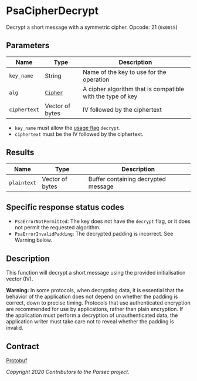 # PsaCipherDecrypt

Decrypt a short message with a symmetric cipher. Opcode: 21 (`0x0015`)

## Parameters

| Name         | Type                                          | Description                                                |
|--------------|-----------------------------------------------|------------------------------------------------------------|
| `key_name`   | String                                        | Name of the key to use for the operation                   |
| `alg`        | [`Cipher`](psa_algorithm.md#cipher-algorithm) | A cipher algorithm that is compatible with the type of key |
| `ciphertext` | Vector of bytes                               | IV followed by the ciphertext                              |

- `key_name` must allow the [usage flag](psa_key_attributes.md#usageflags-type) `decrypt`.
- `ciphertext` must be the IV followed by the ciphertext.

## Results

| Name        | Type            | Description                         |
|-------------|-----------------|-------------------------------------|
| `plaintext` | Vector of bytes | Buffer containing decrypted message |

## Specific response status codes

- `PsaErrorNotPermitted`: The key does not have the `decrypt` flag, or it does not permit the
   requested algorithm.
- `PsaErrorInvalidPadding`: The decrypted padding is incorrect. See Warning below.

## Description

This function will decrypt a short message using the provided initialisation vector (IV).

**Warning:** In some protocols, when decrypting data, it is essential that the behavior of the
application does not depend on whether the padding is correct, down to precise timing. Protocols
that use authenticated encryption are recommended for use by applications, rather than plain
encryption. If the application must perform a decryption of unauthenticated data, the application
writer must take care not to reveal whether the padding is invalid.

## Contract

[Protobuf](https://github.com/parallaxsecond/parsec-operations/blob/master/protobuf/psa_cipher_decrypt.proto)

*Copyright 2020 Contributors to the Parsec project.*

